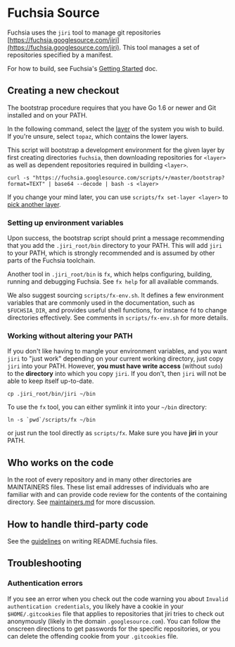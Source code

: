 Fuchsia Source
==============

Fuchsia uses the `jiri` tool to manage git repositories
[https://fuchsia.googlesource.com/jiri](https://fuchsia.googlesource.com/jiri).
This tool manages a set of repositories specified by a manifest.

For how to build, see Fuchsia's [Getting Started](/getting_started.md) doc.

## Creating a new checkout

The bootstrap procedure requires that you have Go 1.6 or newer and Git
installed and on your PATH.

In the following command, select the [layer](layers.md) of the system you wish
to build. If you're unsure, select `topaz`, which contains the lower layers.

This script will bootstrap a development environment for the given layer
by first creating directories `fuchsia`, then downloading repositories for
`<layer>` as well as dependent repositories required in building `<layer>`.

```
curl -s "https://fuchsia.googlesource.com/scripts/+/master/bootstrap?format=TEXT" | base64 --decode | bash -s <layer>
```

If you change your mind later, you can use `scripts/fx set-layer <layer>` to
[pick another layer](
/development/workflows/multilayer_changes.md#switching-between-layers).


### Setting up environment variables

Upon success, the bootstrap script should print a message recommending that you
add the `.jiri_root/bin` directory to your PATH. This will add `jiri` to your
PATH, which is strongly recommended and is assumed by other parts of the Fuchsia
toolchain.

Another tool in `.jiri_root/bin` is `fx`, which helps configuring, building,
running and debugging Fuchsia. See `fx help` for all available commands.

We also suggest sourcing `scripts/fx-env.sh`. It defines a few environment
variables that are commonly used in the documentation, such as `$FUCHSIA_DIR`,
and provides useful shell functions, for instance `fd` to change directories
effectively. See comments in `scripts/fx-env.sh` for more details.

### Working without altering your PATH

If you don't like having to mangle your environment variables, and you want
`jiri` to "just work" depending on your current working directory, just copy
`jiri` into your PATH.  However, **you must have write access** (without `sudo`)
to the **directory** into which you copy `jiri`.  If you don't, then `jiri`
will not be able to keep itself up-to-date.

```
cp .jiri_root/bin/jiri ~/bin
```

To use the `fx` tool, you can either symlink it into your `~/bin` directory:

```
ln -s `pwd`/scripts/fx ~/bin
```

or just run the tool directly as `scripts/fx`. Make sure you have **jiri** in
your PATH.

## Who works on the code

In the root of every repository and in many other directories are
MAINTAINERS files. These list email addresses of individuals who are
familiar with and can provide code review for the contents of the
containing directory. See [maintainers.md](maintainers.md) for more
discussion.

## How to handle third-party code

See the [guidelines](README.fuchsia.md) on writing README.fuchsia files.

## Troubleshooting

### Authentication errors

If you see an error when you check out the code warning you about `Invalid
authentication credentials`, you likely have a cookie in your
`$HOME/.gitcookies` file that applies to repositories that jiri tries to check
out anonymously (likely in the domain `.googlesource.com`).  You can follow the
onscreen directions to get passwords for the specific repositories, or you can
delete the offending cookie from your `.gitcookies` file.
